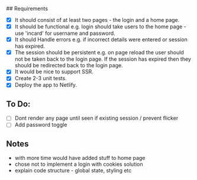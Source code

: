 ## Requirements

- [x] It should consist of at least two pages - the login and a home page.
- [x] It should be functional e.g. login should take users to the home page - use 'incard' for username and password.
- [x] It should Handle errors e.g. if incorrect details were entered or session has expired.
- [x] The session should be persistent e.g. on page reload the user should not be taken back to the login page. If the session has expired then they should be redirected back to the login page.
- [x] It would be nice to support SSR.
- [x] Create 2-3 unit tests.
- [x] Deploy the app to Netlify.

## To Do:

- [ ] Dont render any page until seen if existing session / prevent flicker
- [ ] Add password toggle

## Notes

- with more time would have added stuff to home page
- chose not to implement a login with cookies solution
- explain code structure - global state, styling etc
